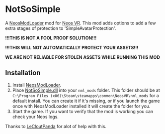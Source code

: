 # NotSoSimple

A [NeosModLoader](https://github.com/zkxs/NeosModLoader) mod for [Neos VR](https://neos.com/). This mod adds options to add a few extra stages of protection to 'SimpleAvatarProtection'.

**!!!THIS IS NOT A FOOL PROOF SOLUTION!!!**

**!!!THIS WILL NOT AUTOMATICALLY PROTECT YOUR ASSETS!!!**

**WE ARE NOT RELIABLE FOR STOLEN ASSETS WHILE RUNNING THIS MOD**

## Installation
1. Install [NeosModLoader](https://github.com/zkxs/NeosModLoader).
1. Place [NotSoSimple.dll](https://github.com/Sox-NeosVR/NotSoSimple/releases/latest/download/NotSoSimple.dll) into your `nml_mods` folder. This folder should be at `C:\Program Files (x86)\Steam\steamapps\common\NeosVR\nml_mods` for a default install. You can create it if it's missing, or if you launch the game once with NeosModLoader installed it will create the folder for you.
1. Start the game. If you want to verify that the mod is working you can check your Neos logs.

Thanks to [LeCloutPanda](https://github.com/LeCloutPanda) for alot of help with this.
